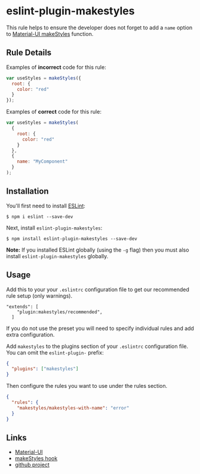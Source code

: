 # eslint-plugin-makestyles

This rule helps to ensure the developer does not forget to add a `name` option to [Material-UI makeStyles][makestyles] function.

## Rule Details

Examples of **incorrect** code for this rule:

```js
var useStyles = makeStyles({
  root: {
    color: "red"
  }
});
```

Examples of **correct** code for this rule:

```js
var useStyles = makeStyles(
  {
    root: {
      color: "red"
    }
  },
  {
    name: "MyComponent"
  }
);
```

## Installation

You'll first need to install [ESLint](http://eslint.org):

```
$ npm i eslint --save-dev
```

Next, install `eslint-plugin-makestyles`:

```
$ npm install eslint-plugin-makestyles --save-dev
```

**Note:** If you installed ESLint globally (using the `-g` flag) then you must also install `eslint-plugin-makestyles` globally.

## Usage

Add this to your your `.eslintrc` configuration file to get our recommended rule setup (only warnings). 

```
"extends": [
    "plugin:makestyles/recommended",
  ]
```

If you do not use the preset you will need to specify individual rules and add extra configuration.

Add `makestyles` to the plugins section of your `.eslintrc` configuration file. You can omit the `eslint-plugin-` prefix:

```json
{
  "plugins": ["makestyles"]
}
```

Then configure the rules you want to use under the rules section.

```json
{
  "rules": {
    "makestyles/makestyles-with-name": "error"
  }
}
```

## Links

- [Material-UI]
- [makeStyles hook][makestyles]
- [github project][github]

[material-ui]: https://material-ui.com/
[makestyles]: https://material-ui.com/styles/api/#makestyles-styles-options-hook
[github]: https://github.com/madflanderz/eslint-plugin-makestyles
